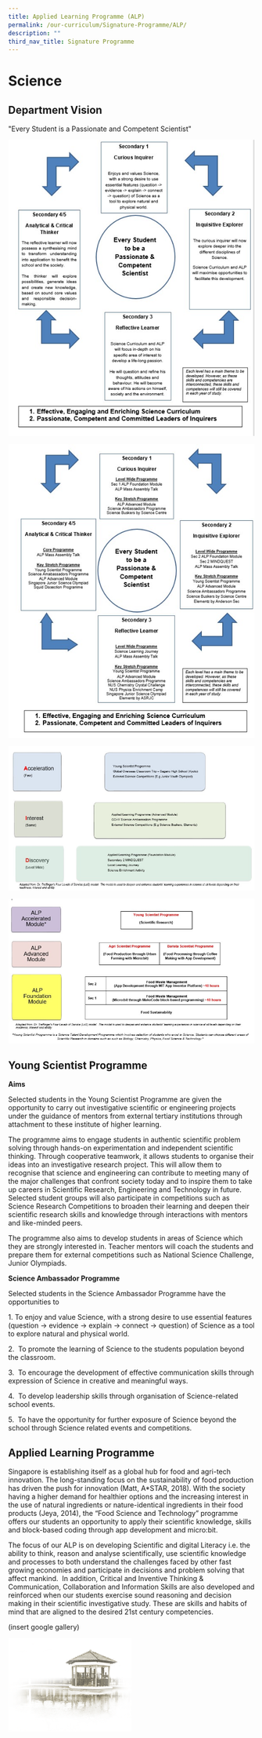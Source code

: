 ```yaml
---
title: Applied Learning Programme (ALP)
permalink: /our-curriculum/Signature-Programme/ALP/
description: ""
third_nav_title: Signature Programme
---
```


# **Science**

## Department Vision

"Every Student is a Passionate and Competent Scientist"

![](/images/sci-1.jpg)

![](/images/sci-b.jpg)

![](/images/sci-c.jpg)

![](/images/sci-d.jpg)

## Young Scientist Programme

**Aims**

Selected students in the Young Scientist Programme are given the opportunity to carry out investigative scientific or engineering projects under the guidance of mentors from external tertiary institutions through attachment to these institute of higher learning.

The programme aims to engage students in authentic scientific problem solving through hands-on experimentation and independent scientific thinking. Through cooperative teamwork, it allows students to organise their ideas into an investigative research project. This will allow them to recognise that science and engineering can contribute to meeting many of the major challenges that confront society today and to inspire them to take up careers in Scientific Research, Engineering and Technology in future. Selected student groups will also participate in competitions such as Science Research Competitions to broaden their learning and deepen their scientific research skills and knowledge through interactions with mentors and like-minded peers. 

The programme also aims to develop students in areas of Science which they are strongly interested in. Teacher mentors will coach the students and prepare them for external competitions such as National Science Challenge, Junior Olympiads.

**Science Ambassador Programme**

Selected students in the Science Ambassador Programme have the opportunities to

1. To enjoy and value Science, with a strong desire to use essential features (question -> evidence -> explain -> connect -> question) of Science as a tool to explore natural and physical world.

2.  To promote the learning of Science to the students population beyond the classroom.

3.  To encourage the development of effective communication skills through expression of Science in creative and meaningful ways.

4.  To develop leadership skills through organisation of Science-related school events.

5.  To have the opportunity for further exposure of Science beyond the school through Science related events and competitions.

## Applied Learning Programme

Singapore is establishing itself as a global hub for food and agri-tech innovation. The long-standing focus on the sustainability of food production has driven the push for innovation (Matt, A\*STAR, 2018). With the society having a higher demand for healthier options and the increasing interest in the use of natural ingredients or nature-identical ingredients in their food products (Jeya, 2014), the “Food Science and Technology” programme offers our students an opportunity to apply their scientific knowledge, skills and block-based coding through app development and micro:bit.

The focus of our ALP is on developing Scientific and digital Literacy i.e. the ability to think, reason and analyse scientifically, use scientific knowledge and processes to both understand the challenges faced by other fast growing economies and participate in decisions and problem solving that affect mankind.  In addition, Critical and Inventive Thinking & Communication, Collaboration and Information Skills are also developed and reinforced when our students exercise sound reasoning and decision making in their scientific investigative study. These are skills and habits of mind that are aligned to the desired 21st century competencies.

(insert google gallery)

<img src="/images/pavilion.png" 
     style="width:50%">